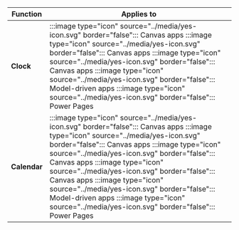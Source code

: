 
| Function | Applies to |
|-----------|------------|
| **Clock** | :::image type="icon" source="../media/yes-icon.svg" border="false"::: Canvas apps :::image type="icon" source="../media/yes-icon.svg" border="false"::: Canvas apps :::image type="icon" source="../media/yes-icon.svg" border="false"::: Canvas apps :::image type="icon" source="../media/yes-icon.svg" border="false"::: Model-driven apps :::image type="icon" source="../media/yes-icon.svg" border="false"::: Power Pages |
| **Calendar** | :::image type="icon" source="../media/yes-icon.svg" border="false"::: Canvas apps :::image type="icon" source="../media/yes-icon.svg" border="false"::: Canvas apps :::image type="icon" source="../media/yes-icon.svg" border="false"::: Canvas apps :::image type="icon" source="../media/yes-icon.svg" border="false"::: Canvas apps :::image type="icon" source="../media/yes-icon.svg" border="false"::: Model-driven apps :::image type="icon" source="../media/yes-icon.svg" border="false"::: Power Pages |

